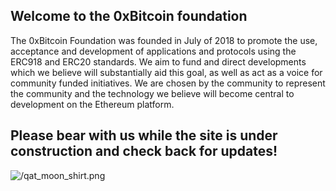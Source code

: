 ## Welcome to the 0xBitcoin foundation

The 0xBitcoin Foundation was founded in July of 2018 to promote the use, acceptance and development of applications and protocols using the ERC918 and ERC20 standards. We aim to fund and direct developments which we believe will substantially aid this goal, as well as act as a voice for community funded initiatives. We are chosen by the community to represent the community and the technology we believe will become central to development on the Ethereum platform. 

## Please bear with us while the site is under construction and check back for updates!

<img src="/qat_moon_shirt.png" alt="/qat_moon_shirt.png">

